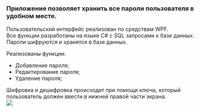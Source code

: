### Приложение позволяет хранить все пароли пользователя в удобном месте.

Пользовательский интерфейс реализован по средствам WPF. <br>
Все функции разработаны на языке C# с SQL запросами к базе данных. <br>
Пароли шифруются и хранятся в базе данных. <br>

Реализованы функции:
- Добавление пароля;
- Редактирование пароля;
- Удаление пароля;

Шифровка и дешифровка происходит при помощи ключа, который пользователь должен ввести в нижней правой части экрана. <br>
<img src="https://user-images.githubusercontent.com/46212492/160850207-a88ae726-95fc-4e9c-8bc5-27014394a7c4.png">
